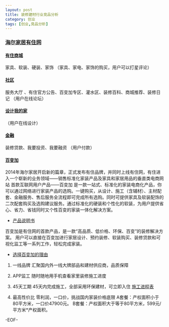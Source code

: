 ```yaml
---
layout: post
title: 装修建材行业竞品分析
category: 创业
tags: [创业,竞品分析]
---
```


### [海尔家居有住网](http://youzhu.com/)

####	[有住商城](http://www.youzhu.com/ecshop/)

家具、软装、硬装、家饰
（家具、家电、家饰的购买，用户可以打星评论）

####	[社区](http://youzhu.com/discuz/forum.php)

服务大厅 、有住官方公告、百变加专区、灌水区、装修百科、商城推荐、装修日记
（用户在线论坛）

####	[设计我的家](http://youzhu.com/Index/diy)

（用户在线设计）

####	[金融](http://youzhu.com/Index/wzjsz)

装修贷款、我要投资、我要融资
（用户付款）

####	[百变加](http://www.youzhu.com/Index/yuyue)

2014年海尔家居开启新的篇章，正式发布有住品牌，并同时上线有住网，有住进入一个崭新的业务领域——销售标准化家装产品及家具和家居用品的垂直类电商网站
首款互联网用户产品——百变加
是一款一站式、标准化的家装电商化产品，你可以通过网络进行家装产品的选购。一键购买，从设计、施工（含辅材）、主材配套、金融服务、售后服务全流程即可完成所有选购。同时可提供家具及软装配饰的二次配套购买及选购建议服务。通过标准化的硬装和个性化的软装，为用户提供省心、省力、省钱同时又个性百变的家装一体化解决方案。

+	[产品说明书](http://youzhu.com/Index/cpsm)

百变加是有住网的首款产品，是一款“高品质、低价格、环保、百变”的装修解决方案。
用户可以直接在百变加进行家居设计、预约装修、软装购买、装修贷款和可视化监工等一系列工作，轻松完成家装。

+	[选择百变加的理由](http://youzhu.com/Index/reason)

1.	一线品牌
汇聚国内外一线大牌部品和建材供应商，品质保障

2.	APP监工
随时随地用手机查看家里装修施工进度

3.	45天工期
45天内完成施工，全部采用环保建材，可立即入住
[施工进程表](http://youzhu.com/Public/images/standard_process.xlsx)

4.	最高性价比
零利润，一口价，挑战国内家装价格底限
A套餐：产权面积小于80平方米，一口价47900元。
B套餐：产权面积大于等于80平方米，599元/平方米*产权面积。




-EOF-
